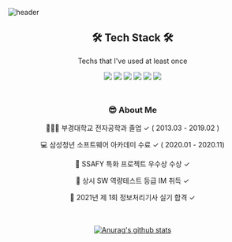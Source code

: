![header](https://capsule-render.vercel.app/api?type=waving&color=gradient&height=300&section=header&text=BoramCha&fontSize=90)

<div>
  <div align="center">
    <h2 style="font-style:border">🛠 Tech Stack 🛠</h2>
    <p align="cneter"> Techs that I've used at least once </p>
    <img src="https://img.shields.io/badge/Vue.js-4FC08D?style=flat-square&logo=Vuedotjs&logoColor=white"/>
    <img src="https://img.shields.io/badge/C++-00599C?style=flat-square&logo=C%2B%2B&logoColor=white"/>
    <img src="https://img.shields.io/badge/JavaScript-F7DF1E?style=flat-square&logo=javascript&logoColor=white"/>
    <img src="https://img.shields.io/badge/HTML-E34F26?style=flat-square&logo=HTML5&logoColor=white"/>
    <img src="https://img.shields.io/badge/CSS-1572B6?style=flat-square&logo=CSS3&logoColor=white"/>
      <img src="https://img.shields.io/badge/ReactNative-61DAFB?style=flat-square&logo=React&logoColor=white"/>
  </div>
  <div align=center style="margin-top:3rem">
    <h3>😎 About Me </h3>
          <p>
          👨🏻‍🎓 부경대학교 전자공학과 졸업 ✓ ( 2013.03 - 2019.02 )
          </p>
          <p>
              💻 삼성청년 소프트웨어 아카데미 수료 ✓ ( 2020.01 - 2020.11)
          </p>
          <p>
              📝 SSAFY 특화 프로젝트 우수상 수상 ✓
          </p>
          <p>
          📜 상시 SW 역량테스트 등급 IM 취득 ✓
          </p>
          <p>
          📜 2021년 제 1회 정보처리기사 실기 합격 ✓
          </p>



  </div>




  <div align=center style="margin-top:3rem">

  [![Anurag's github stats](https://github-readme-stats.vercel.app/api?username=ChaBo-4520&count_private=true&theme=dracula)](https://github.com/anuraghazra/github-readme-stats)

  </div>

</div>
<!--
**ChaBo-4520/ChaBo-4520** is a ✨ _special_ ✨ repository because its `README.md` (this file) appears on your GitHub profile.

Here are some ideas to get you started:

- 🔭 I’m currently working on ...
- 🌱 I’m currently learning ...
- 👯 I’m looking to collaborate on ...
- 🤔 I’m looking for help with ...
- 💬 Ask me about ...
- 📫 How to reach me: ...
- 😄 Pronouns: ...
- ⚡ Fun fact: ...
  -->